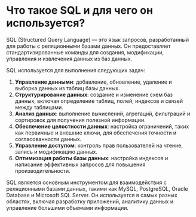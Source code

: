 # Что такое SQL и для чего он используется?

SQL (Structured Query Language) — это язык запросов, разработанный для работы с реляционными базами данных. Он предоставляет стандартизированные команды для создания, модификации, управления и извлечения данных из баз данных.

SQL используется для выполнения следующих задач:

1. **Управление данными**: добавление, обновление, удаление и выборка данных из таблиц базы данных.
2. **Структурирование данных**: создание и изменение схем баз данных, включая определение таблиц, полей, индексов и связей между таблицами.
3. **Анализ данных**: выполнение вычислений, агрегаций, фильтраций и сортировок для получения полезной информации.
4. **Обеспечение целостности данных**: настройка ограничений, таких как первичные и внешние ключи, для обеспечения точности и согласованности данных.
5. **Управление доступом**: контроль прав пользователей на чтение, запись и модификацию данных.
6. **Оптимизация работы базы данных**: настройка индексов и написание эффективных запросов для повышения производительности.

SQL является основным инструментом для взаимодействия с реляционными базами данных, такими как MySQL, PostgreSQL, Oracle Database и Microsoft SQL Server. Он используется в самых разных областях, включая разработку приложений, аналитику данных и управление большими объемами информации.
